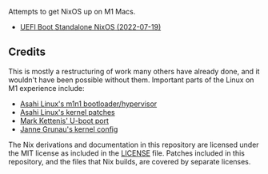 Attempts to get NixOS up on M1 Macs.

* [UEFI Boot Standalone NixOS (2022-07-19)](docs/uefi-standalone.md)

## Credits

This is mostly a restructuring of work many others have already done, and it wouldn't have been possible without them. Important parts of the Linux on M1 experience include:
* [Asahi Linux's m1n1 bootloader/hypervisor](https://github.com/AsahiLinux/m1n1)
* [Asahi Linux's kernel patches](https://github.com/AsahiLinux/linux)
* [Mark Kettenis' U-boot port](https://github.com/kettenis/u-boot)
* [Janne Grunau's kernel config](https://github.com/jannau/AsahiLinux-PKGBUILD/blob/main/linux-apple/config)

The Nix derivations and documentation in this repository are licensed under the MIT license as included in the [LICENSE](LICENSE) file. Patches included in this repository, and the files that Nix builds, are covered by separate licenses.
